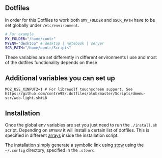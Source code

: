 ## Dotfiles 

In order for this Dotfiles to work both `$MY_FOLDER` and `$SCR_PATH` have to be set globally under `/etc/environment`.

```bash
# For example
MY_FOLDER="/home/contr"
MYENV="desktop" # desktop | notebook | server 
SCR_PATH="/home/contr/Scripts"
```

These variables are set differently in different environments I use and most of the dotfiles functionality depends on these

## Additional variables you can set up

```shell
MOZ_USE_XINPUT2=1 # For librewolf touchscreen support. See https://github.com/contre95/.dotfiles/blob/master/Scripts/dmenu-scr/web-light.sh#L8  
```

## Installation

Once the global env variables are set you just need to run the `./install.sh` script. Depending on `$MYENV` it will install a certain list of dotfiles.
This is specified in different [arrays](https://github.com/contre95/.dotfiles/blob/master/Dotfiles/install.sh#L24-L39) inside the installation script.

The installation simply generate a symbolic link using [stow](https://www.gnu.org/software/stow/) using the `~/.config` directory, specified in the `.stowrc`.
